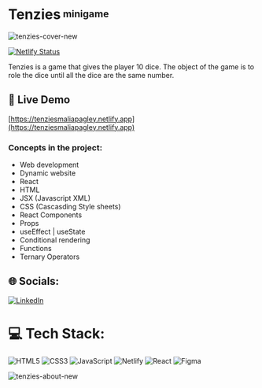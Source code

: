# Tenzies<sup><sub> minigame</sub></sup>

![tenzies-cover-new](https://github.com/MaliaPagley/Tenzies/assets/103156594/fda44ba1-a1ff-41c5-938f-accd939c8858)



[![Netlify Status](https://api.netlify.com/api/v1/badges/fa4b1cf3-4dc2-4489-8ee6-a1c475b0b371/deploy-status)](https://app.netlify.com/sites/tenziesmaliapagley/deploys)

<p>Tenzies is a game that gives the player 10 dice. The object of the game is to role the dice until all the dice are the same number.</p>

<h2>🚀  Live Demo</h2>

[https://tenziesmaliapagley.netlify.app](https://tenziesmaliapagley.netlify.app)

### Concepts in the project:
-   Web development
-   Dynamic website
-   React
-   HTML
-   JSX (Javascript XML)
-   CSS (Cascasding Style sheets)
-   React Components 
-   Props
-   useEffect | useState
-   Conditional rendering
-   Functions
-   Ternary Operators

## 🌐 Socials:
[![LinkedIn](https://img.shields.io/badge/LinkedIn-%230077B5.svg?logo=linkedin&logoColor=white)](https://linkedin.com/in/maliapagley) 

# 💻 Tech Stack:
![HTML5](https://img.shields.io/badge/html5-%23E34F26.svg?style=for-the-badge&logo=html5&logoColor=white) ![CSS3](https://img.shields.io/badge/css3-%231572B6.svg?style=for-the-badge&logo=css3&logoColor=white) ![JavaScript](https://img.shields.io/badge/javascript-%23323330.svg?style=for-the-badge&logo=javascript&logoColor=%23F7DF1E) ![Netlify](https://img.shields.io/badge/netlify-%23000000.svg?style=for-the-badge&logo=netlify&logoColor=#00C7B7) ![React](https://img.shields.io/badge/react-%2320232a.svg?style=for-the-badge&logo=react&logoColor=%2361DAFB) 	![Figma](https://img.shields.io/badge/figma-%23F24E1E.svg?style=for-the-badge&logo=figma&logoColor=white)

![tenzies-about-new](https://github.com/MaliaPagley/Tenzies/assets/103156594/1d1a27a0-abc1-4f9b-acda-a15f4549af8d)
